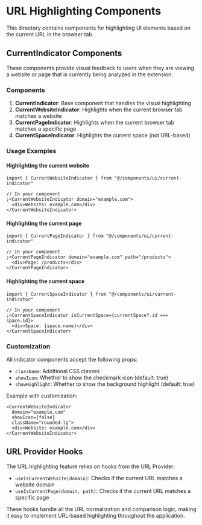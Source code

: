 # URL Highlighting Components

This directory contains components for highlighting UI elements based on the current URL in the browser tab.

## CurrentIndicator Components

These components provide visual feedback to users when they are viewing a website or page that is currently being analyzed in the extension.

### Components

1. **CurrentIndicator**: Base component that handles the visual highlighting
2. **CurrentWebsiteIndicator**: Highlights when the current browser tab matches a website
3. **CurrentPageIndicator**: Highlights when the current browser tab matches a specific page
4. **CurrentSpaceIndicator**: Highlights the current space (not URL-based)

### Usage Examples

#### Highlighting the current website

```tsx
import { CurrentWebsiteIndicator } from "@/components/ui/current-indicator"

// In your component
;<CurrentWebsiteIndicator domain="example.com">
  <div>Website: example.com</div>
</CurrentWebsiteIndicator>
```

#### Highlighting the current page

```tsx
import { CurrentPageIndicator } from "@/components/ui/current-indicator"

// In your component
;<CurrentPageIndicator domain="example.com" path="/products">
  <div>Page: /products</div>
</CurrentPageIndicator>
```

#### Highlighting the current space

```tsx
import { CurrentSpaceIndicator } from "@/components/ui/current-indicator"

// In your component
;<CurrentSpaceIndicator isCurrentSpace={currentSpace?.id === space.id}>
  <div>Space: {space.name}</div>
</CurrentSpaceIndicator>
```

### Customization

All indicator components accept the following props:

- `className`: Additional CSS classes
- `showIcon`: Whether to show the checkmark icon (default: true)
- `showHighlight`: Whether to show the background highlight (default: true)

Example with customization:

```tsx
<CurrentWebsiteIndicator
  domain="example.com"
  showIcon={false}
  className="rounded-lg">
  <div>Website: example.com</div>
</CurrentWebsiteIndicator>
```

## URL Provider Hooks

The URL highlighting feature relies on hooks from the URL Provider:

- `useIsCurrentWebsite(domain)`: Checks if the current URL matches a website domain
- `useIsCurrentPage(domain, path)`: Checks if the current URL matches a specific page

These hooks handle all the URL normalization and comparison logic, making it easy to implement URL-based highlighting throughout the application.
